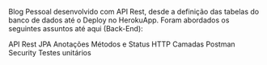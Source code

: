 Blog Pessoal desenvolvido com API Rest, desde a definição das tabelas do banco de dados até o Deploy no HerokuApp. Foram abordados os seguintes assuntos até aqui (Back-End):

API Rest
JPA
Anotações
Métodos e Status HTTP
Camadas
Postman
Security
Testes unitários

